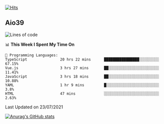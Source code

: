 [![Hits](https://hits.seeyoufarm.com/api/count/incr/badge.svg?url=https%3A%2F%2Fgithub.com%2Faio39&count_bg=%2339C5BB&title_bg=%23555555&icon=&icon_color=%23E7E7E7&title=hits&edge_flat=false)](https://hits.seeyoufarm.com)

## Aio39

<!--START_SECTION:waka-->
![Lines of code](https://img.shields.io/badge/From%20Hello%20World%20I%27ve%20Written-634639%20lines%20of%20code-blue)

📊 **This Week I Spent My Time On** 

```text
💬 Programming Languages: 
TypeScript               20 hrs 22 mins      ████████████████░░░░░░░░░   67.15% 
Vue.js                   3 hrs 27 mins       ██░░░░░░░░░░░░░░░░░░░░░░░   11.41% 
JavaScript               3 hrs 18 mins       ██░░░░░░░░░░░░░░░░░░░░░░░   10.88% 
YAML                     1 hr 9 mins         █░░░░░░░░░░░░░░░░░░░░░░░░   3.8% 
HTML                     47 mins             ░░░░░░░░░░░░░░░░░░░░░░░░░   2.63%

```


 Last Updated on 23/07/2021
<!--END_SECTION:waka-->
[![Anurag's GitHub stats](https://github-readme-stats.vercel.app/api?username=aio39)](https://github.com/anuraghazra/github-readme-stats)

<!--
**aio39/aio39** is a ✨ _special_ ✨ repository because its `README.md` (this file) appears on your GitHub profile.

Here are some ideas to get you started:

- 🔭 I’m currently working on ...
- 🌱 I’m currently learning ...
- 👯 I’m looking to collaborate on ...
- 🤔 I’m looking for help with ...
- 💬 Ask me about ...
- 📫 How to reach me: ...
- 😄 Pronouns: ...
- ⚡ Fun fact: ...
-->
